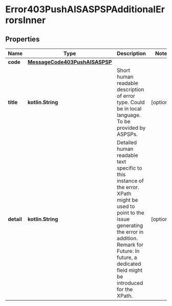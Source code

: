 
# Error403PushAISASPSPAdditionalErrorsInner

## Properties
Name | Type | Description | Notes
------------ | ------------- | ------------- | -------------
**code** | [**MessageCode403PushAISASPSP**](MessageCode403PushAISASPSP.md) |  | 
**title** | **kotlin.String** | Short human readable description of error type.  Could be in local language.  To be provided by ASPSPs.  |  [optional]
**detail** | **kotlin.String** | Detailed human readable text specific to this instance of the error.  XPath might be used to point to the issue generating the error in addition. Remark for Future: In future, a dedicated field might be introduced for the XPath.  |  [optional]



